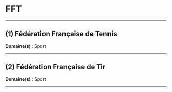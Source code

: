 # FFT

--------------------

## (1) Fédération Française de Tennis

**Domaine(s)** : Sport

--------------------

## (2) Fédération Française de Tir

**Domaine(s)** : Sport

--------------------